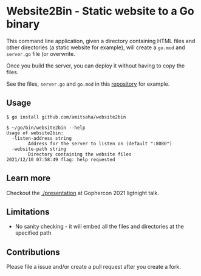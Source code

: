 # Website2Bin - Static website to a Go binary

This command line application, given a directory containing HTML files and other directories (a static
website for example), will create a `go.mod` and `server.go` file (or overwrite. 

Once you build the server, you can deploy it without having to copy the files.

See the files, `server.go` and `go.mod` in this [repository](https://github.com/practicalgo/website/tree/main/public)
for example.

## Usage

```
$ go install github.com/amitsaha/website2bin

$ ~/go/bin/website2bin --help
Usage of website2bin:
  -listen-address string
    	Address for the server to listen on (default ":8080")
  -website-path string
    	Directory containing the website files
2021/12/10 07:58:49 flag: help requested
```

## Learn more

Checkout the [./presentation](presentation) at Gophercon 2021 ligtnight talk.

## Limitations

- No sanity checking - it will embed all the files and directories at the specified path

## Contributions

Please file a issue and/or create a pull request after you create a fork.

